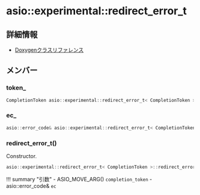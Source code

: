 # asio::experimental::redirect_error_t



## 詳細情報

- [Doxygenクラスリファレンス](https://lang-ship.com/reference/ESP32/latest/classasio_1_1experimental_1_1redirect__error__t.html)

## メンバー

###  token_

```c
CompletionToken asio::experimental::redirect_error_t< CompletionToken >::token_
```


###  ec_

```c
asio::error_code& asio::experimental::redirect_error_t< CompletionToken >::ec_
```


### redirect_error_t()
Constructor.


```c
asio::experimental::redirect_error_t< CompletionToken >::redirect_error_t(ASIO_MOVE_ARG(T) completion_token, asio::error_code &ec)
```

!!! summary "引数"
	- ASIO_MOVE_ARG() `completion_token` 
	- asio::error_code& `ec` 



